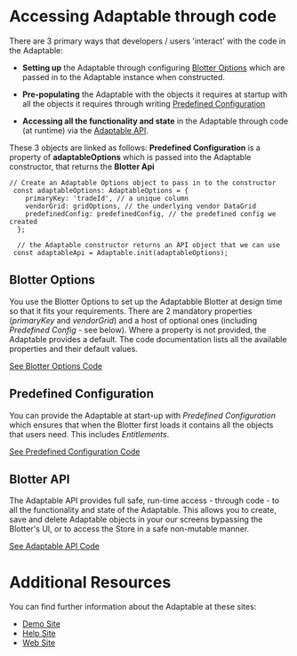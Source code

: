 # Accessing Adaptable through code

There are 3 primary ways that developers / users 'interact' with the code in the Adaptable:

- **Setting up** the Adaptable through configuring [Blotter Options](./interfaces/_adaptableOptions_adaptableOptions_.adaptableOptions.html) which are passed in to the Adaptable instance when constructed.

- **Pre-populating** the Adaptable with the objects it requires at startup with all the objects it requires through writing [Predefined Configuration](./interfaces/_predefinedconfig_predefinedconfig_.predefinedconfig.html)

- **Accessing all the functionality and state** in the Adaptable through code (at runtime) via the [Adaptable API](interfaces/_api_adaptableApi_.adaptableApi.html).

These 3 objects are linked as follows: 
**Predefined Configuration** is a property of **adaptableOptions** which is passed into the Adaptable constructor, that returns the **Blotter Api**

```tsx
// Create an Adaptable Options object to pass in to the constructor
 const adaptableOptions: AdaptableOptions = {
    primaryKey: 'tradeId', // a unique column
    vendorGrid: gridOptions, // the underlying vendor DataGrid
    predefinedConfig: predefinedConfig, // the predefined config we created
  };

  // the Adaptable constructor returns an API object that we can use
 const adaptableApi = Adaptable.init(adaptableOptions);
```

## Blotter Options

You use the Blotter Options to set up the Adaptabble Blotter at design time so that it fits your requirements. There are 2 mandatory properties (_primaryKey_ and _vendorGrid_) and a host of optional ones (including _Predefined Config_ - see below). Where a property is not provided, the Adaptable provides a default. The code documentation lists all the available properties and their default values.

[See Blotter Options Code](./interfaces/_adaptableOptions_adaptableOptions_.adaptableOptions.html)

## Predefined Configuration

You can provide the Adaptable at start-up with _Predefined Configuration_ which ensures that when the Blotter first loads it contains all the objects that users need. This includes *Entitlements*.

[See Predefined Configuration Code](./interfaces/_predefinedconfig_predefinedconfig_.predefinedconfig.html)


## Blotter API

The Adaptable API provides full safe, run-time access - through code - to all the functionality and state of the Adaptable. This allows you to create, save and delete Adaptable objects in your our screens bypassing the Blotter's UI, or to access the Store in a safe non-mutable manner.

[See Adaptable API Code](interfaces/_api_adaptableApi_.adaptableApi.html)


# Additional Resources

You can find further information about the Adaptable at these sites:

- [Demo Site](https://demo.adaptableblotter.com)
- [Help Site](https://adaptabletools.zendesk.com/hc/en-us)
- [Web Site](http://www.adaptabletools.com)
